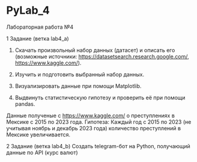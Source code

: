 # PyLab_4
Лабораторная работа №4

1 Задание (ветка lab4_a)
  1) Скачать произвольный набор данных (датасет) и описать его (возможные источники: https://datasetsearch.research.google.com/,     https://www.kaggle.com/).

  2) Изучить и подготовить выбранный набор данных.

  3) Визуализировать данные при помощи Matplotlib.

  4) Выдвинуть статистическую гипотезу и проверить её при помощи pandas.

Данные полученые с https://www.kaggle.com/ о преступлениях в Мексике с 2015 по 2023 года.
Гипотеза: Каждый год с 2015 по 2023 (не учитывая ноябрь и декабрь 2023 года) количество преступлений в Мексике увеличивается.

2 Задание (ветка lab4_b)
  Создать telegram-бот на Python, получающий данные по API (курс валют)
